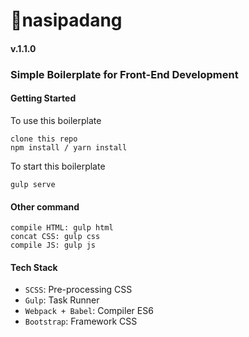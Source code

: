 # :curry:nasipadang

#### v.1.1.0

### Simple Boilerplate for Front-End Development

#### Getting Started

To use this boilerplate

```
clone this repo
npm install / yarn install
```

To start this boilerplate

```
gulp serve
```

#### Other command

```
compile HTML: gulp html
concat CSS: gulp css
compile JS: gulp js
```

#### Tech Stack

- `SCSS`: Pre-processing CSS
- `Gulp`: Task Runner
- `Webpack + Babel`: Compiler ES6
- `Bootstrap`: Framework CSS
